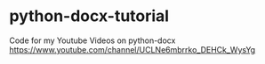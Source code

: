 # python-docx-tutorial
Code for my Youtube Videos on python-docx 
https://www.youtube.com/channel/UCLNe6mbrrko_DEHCk_WysYg
